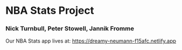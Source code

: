 # NBA Stats Project

### Nick Turnbull, Peter Stowell, Jannik Fromme

Our NBA Stats app lives at: https://dreamy-neumann-f15afc.netlify.app

